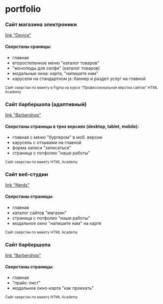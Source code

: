 # portfolio


<h3>Сайт магазина электроники</h3>
<a href="https://propellerbeanie.github.io/217896-device-28/">link "Device"</a>
<h4>Сверстаны сраницы:</h4>
<ul>
  <li>главная</li>
  <li>второстепенное меню "каталог товаров"</li>
  <li>"моноподы для селфи" (каталог товаров)</li>
  <li>модальные окна: карта, "напишите нам"</li>
  <li>карусели на стандартном js: баннер и раздел услуг на главной</li>
</ul>
<sub>Сайт сверстан по макету в Figma на курсе "Профессиональная вёрстка сайтов" HTML Academy</sub>

<h3>Сайт барбершопа (адаптивный)</h3>
<a href="https://propellerbeanie.github.io/portfolio-barbershop-adaptive/">link "Barbershop"</a>
<h4>Сверстаны страницы в трех версиях (desktop, tablet, mobile):</h4>
<ul>
  <li>главная c меню "бургером" в моб. версии</li>
  <li>карусель с отзывами на главной</li>
  <li>форма записи "записаться"</li>
  <li>страница с потфолио "наши работы"</li>
</ul>
<sub>Сайт сверстан по макету HTML Academy</sub>

<h3>Сайт веб-студии</h3>
<a href="https://propellerbeanie.github.io/portfolio-nerds/">link "Nerds"</a>
<h4>Сверстаны страницы:</h4>
<ul>
  <li>главная</li>
  <li>каталог сайтов "магазин"</li>
  <li>страница с потфолио "наши работы"</li>
  <li>модальное окно "напишите нам" на карте</li>
</ul>
<sub>Сайт сверстан по макету HTML Academy</sub>

<h3>Сайт барбершопа</h3>
<a href="https://propellerbeanie.github.io/portfolio-barbershop-adaptive/">link "Barbershop"</a>
<h4>Сверстаны страницы:</h4>
<ul>
  <li>главная</li>
  <li>"прайс-лист"</li>
  <li>модальное окно-карта "как проехать"</li>
</ul>
<sub>Сайт сверстан по макету HTML Academy</sub>

